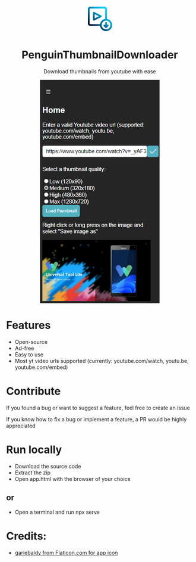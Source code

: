 <center>
<img src="icons/app.png" height="75" width="75" />
<h1>PenguinThumbnailDownloader</h1>
<p>Download thumbnails from youtube with ease</p>
<img src="screenshots/mobile.png" />
</center>

# Features
- Open-source
- Ad-free
- Easy to use
- Most yt video urls supported (currently: youtube.com/watch, youtu.be, youtube.com/embed)

# Contribute
If you found a bug or want to suggest a feature, feel free to create an issue

If you know how to fix a bug or implement a feature, a PR would be highly appreciated

# Run locally
- Download the source code
- Extract the zip
- Open app.html with the browser of your choice

##  or

- Open a terminal and run npx serve

# Credits:
- <a href="https://www.flaticon.com/free-icons/video" title="video icons">gariebaldy from Flaticon.com for app icon</a>
